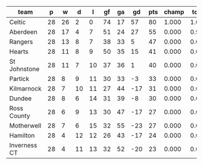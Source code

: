 |     team     | p  | w  | d  | l  | gf | ga | gd  | pts | champ | top2  | top3  | top4  |  5-7  | bot4  | bot3  | bot2  |
|--------------|----|----|----|----|----|----|-----|-----|-------|-------|-------|-------|-------|-------|-------|-------|
| Celtic       | 28 | 26 |  2 |  0 | 74 | 17 |  57 |  80 | 1.000 | 1.000 | 1.000 | 1.000 | 0.000 | 0.000 | 0.000 | 0.000|
| Aberdeen     | 28 | 17 |  4 |  7 | 51 | 24 |  27 |  55 | 0.000 | 0.981 | 1.000 | 1.000 | 0.000 | 0.000 | 0.000 | 0.000|
| Rangers      | 28 | 13 |  8 |  7 | 38 | 33 |   5 |  47 | 0.000 | 0.019 | 0.957 | 0.998 | 0.002 | 0.000 | 0.000 | 0.000|
| Hearts       | 28 | 11 |  8 |  9 | 50 | 35 |  15 |  41 | 0.000 | 0.000 | 0.024 | 0.555 | 0.445 | 0.000 | 0.000 | 0.000|
| St Johnstone | 28 | 11 |  7 | 10 | 37 | 36 |   1 |  40 | 0.000 | 0.000 | 0.019 | 0.443 | 0.557 | 0.000 | 0.000 | 0.000|
| Partick      | 28 |  8 |  9 | 11 | 30 | 33 |  -3 |  33 | 0.000 | 0.000 | 0.000 | 0.003 | 0.891 | 0.032 | 0.006 | 0.000|
| Kilmarnock   | 28 |  7 | 10 | 11 | 27 | 44 | -17 |  31 | 0.000 | 0.000 | 0.000 | 0.000 | 0.408 | 0.292 | 0.118 | 0.027|
| Dundee       | 28 |  8 |  6 | 14 | 31 | 39 |  -8 |  30 | 0.000 | 0.000 | 0.000 | 0.000 | 0.478 | 0.257 | 0.108 | 0.033|
| Ross County  | 28 |  6 |  9 | 13 | 30 | 47 | -17 |  27 | 0.000 | 0.000 | 0.000 | 0.000 | 0.095 | 0.773 | 0.560 | 0.311|
| Motherwell   | 28 |  7 |  6 | 15 | 32 | 55 | -23 |  27 | 0.000 | 0.000 | 0.000 | 0.000 | 0.087 | 0.775 | 0.537 | 0.298|
| Hamilton     | 28 |  4 | 12 | 12 | 26 | 43 | -17 |  24 | 0.000 | 0.000 | 0.000 | 0.000 | 0.021 | 0.932 | 0.827 | 0.657|
| Inverness CT | 28 |  4 | 11 | 13 | 32 | 52 | -20 |  23 | 0.000 | 0.000 | 0.000 | 0.000 | 0.016 | 0.940 | 0.845 | 0.674|

